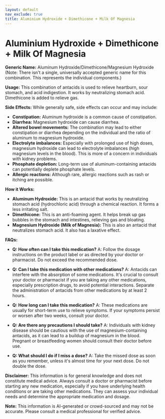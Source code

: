```yaml
---
layout: default
nav_exclude: true
title: Aluminium Hydroxide + Dimethicone + Milk Of Magnesia
---
```


# Aluminium Hydroxide + Dimethicone + Milk Of Magnesia

**Generic Name:**  Aluminum Hydroxide/Dimethicone/Magnesium Hydroxide (Note:  There isn't a single, universally accepted generic name for this combination. This represents the individual components.)

**Usage:**  This combination of antacids is used to relieve heartburn, sour stomach, and acid indigestion.  It works by neutralizing stomach acid.  Dimethicone is added to relieve gas.

**Side Effects:**  While generally safe, side effects can occur and may include:

* **Constipation:**  Aluminum hydroxide is a common cause of constipation.
* **Diarrhea:** Magnesium hydroxide can cause diarrhea.
* **Altered bowel movements:** The combination may lead to either constipation or diarrhea depending on the individual and the ratio of aluminum to magnesium hydroxide.
* **Electrolyte imbalances:**  Especially with prolonged use of high doses, magnesium hydroxide can lead to electrolyte imbalances (high magnesium levels in the blood). This is more of a concern in individuals with kidney problems.
* **Phosphate depletion:** Long-term use of aluminum-containing antacids can potentially deplete phosphate levels.
* **Allergic reactions:** Although rare, allergic reactions such as rash or itching are possible.


**How it Works:**

* **Aluminum Hydroxide:** This is an antacid that works by neutralizing stomach acid (hydrochloric acid) through a chemical reaction.  It forms a less irritating salt.
* **Dimethicone:** This is an anti-foaming agent. It helps break up gas bubbles in the stomach and intestines, relieving gas and bloating.
* **Magnesium Hydroxide (Milk of Magnesia):** This is also an antacid that neutralizes stomach acid.  It also has a laxative effect.


**FAQs:**

* **Q: How often can I take this medication?** A: Follow the dosage instructions on the product label or as directed by your doctor or pharmacist.  Do not exceed the recommended dose.

* **Q: Can I take this medication with other medications?** A: Antacids can interfere with the absorption of some medications.  It's crucial to consult your doctor or pharmacist if you are taking any other medications, especially prescription drugs, to avoid potential interactions.  Separate the administration of antacids from other medications by at least 2 hours.

* **Q: How long can I take this medication?** A: These medications are usually for short-term use to relieve symptoms.  If your symptoms persist or worsen after two weeks, consult your doctor.

* **Q: Are there any precautions I should take?** A:  Individuals with kidney disease should be cautious with the use of magnesium-containing antacids, as it can lead to a buildup of magnesium in the blood.  Pregnant or breastfeeding women should consult their doctor before use.

* **Q: What should I do if I miss a dose?** A: Take the missed dose as soon as you remember, unless it's almost time for your next dose.  Do not double the dose.

**Disclaimer:** This information is for general knowledge and does not constitute medical advice. Always consult a doctor or pharmacist before starting any new medication, especially if you have underlying health conditions or are taking other medications.  They can assess your individual needs and determine the appropriate medication and dosage.


**Note:** This information is AI-generated or crowd-sourced and may not be accurate. Please consult a medical professional for verified advice.